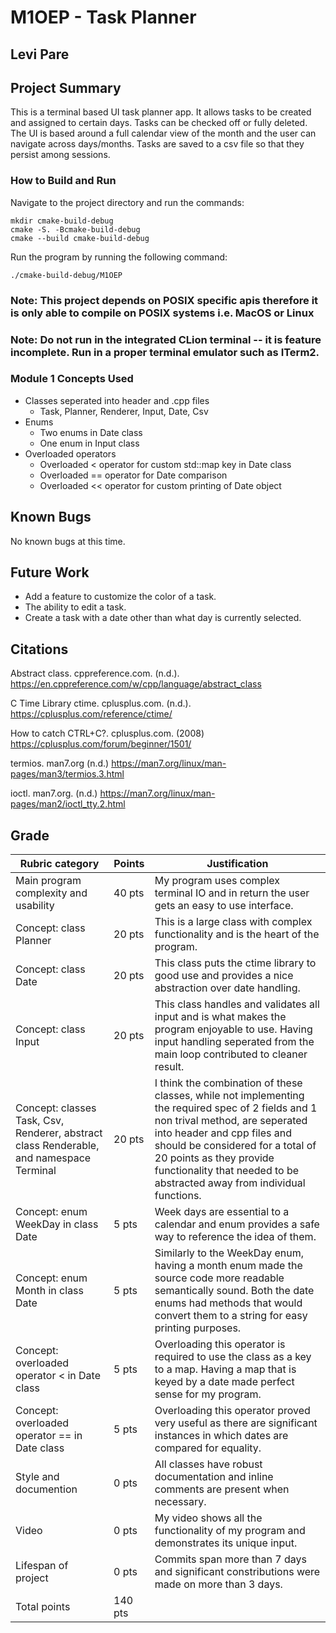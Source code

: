 # M1OEP - Task Planner

## Levi Pare

## Project Summary

This is a terminal based UI task planner app. It allows tasks to be created and assigned to certain days.
Tasks can be checked off or fully deleted. The UI is based around a full calendar view of the month and the user can navigate across days/months.
Tasks are saved to a csv file so that they persist among sessions.

### How to Build and Run

Navigate to the project directory and run the commands:

```
mkdir cmake-build-debug
cmake -S. -Bcmake-build-debug
cmake --build cmake-build-debug
```

Run the program by running the following command:

```
./cmake-build-debug/M1OEP
```

### Note: This project depends on POSIX specific apis therefore it is only able to compile on POSIX systems i.e. MacOS or Linux

### Note: Do not run in the integrated CLion terminal -- it is feature incomplete. Run in a proper terminal emulator such as ITerm2.

### Module 1 Concepts Used

- Classes seperated into header and .cpp files
  - Task, Planner, Renderer, Input, Date, Csv
- Enums
  - Two enums in Date class
  - One enum in Input class
- Overloaded operators
  - Overloaded < operator for custom std::map key in Date class
  - Overloaded == operator for Date comparison
  - Overloaded << operator for custom printing of Date object

## Known Bugs

No known bugs at this time.

## Future Work

- Add a feature to customize the color of a task.
- The ability to edit a task.
- Create a task with a date other than what day is currently selected.

## Citations

Abstract class. cppreference.com. (n.d.). https://en.cppreference.com/w/cpp/language/abstract_class

C Time Library ctime. cplusplus.com. (n.d.). https://cplusplus.com/reference/ctime/

How to catch CTRL+C?. cplusplus.com. (2008) https://cplusplus.com/forum/beginner/1501/

termios. man7.org (n.d.) https://man7.org/linux/man-pages/man3/termios.3.html

ioctl. man7.org. (n.d.) https://man7.org/linux/man-pages/man2/ioctl_tty.2.html

## Grade

| Rubric category                                                                         | Points  | Justification                                                                                                                                                                                                                                                                                                |
| --------------------------------------------------------------------------------------- | ------- | ------------------------------------------------------------------------------------------------------------------------------------------------------------------------------------------------------------------------------------------------------------------------------------------------------------ |
| Main program complexity and usability                                                   | 40 pts  | My program uses complex terminal IO and in return the user gets an easy to use interface.                                                                                                                                                                                                                    |
| Concept: class Planner                                                                  | 20 pts  | This is a large class with complex functionality and is the heart of the program.                                                                                                                                                                                                                            |
| Concept: class Date                                                                     | 20 pts  | This class puts the ctime library to good use and provides a nice abstraction over date handling.                                                                                                                                                                                                            |
| Concept: class Input                                                                    | 20 pts  | This class handles and validates all input and is what makes the program enjoyable to use. Having input handling seperated from the main loop contributed to cleaner result.                                                                                                                                 |
| Concept: classes Task, Csv, Renderer, abstract class Renderable, and namespace Terminal | 20 pts  | I think the combination of these classes, while not implementing the required spec of 2 fields and 1 non trival method, are seperated into header and cpp files and should be considered for a total of 20 points as they provide functionality that needed to be abstracted away from individual functions. |
| Concept: enum WeekDay in class Date                                                     | 5 pts   | Week days are essential to a calendar and enum provides a safe way to reference the idea of them.                                                                                                                                                                                                            |
| Concept: enum Month in class Date                                                       | 5 pts   | Similarly to the WeekDay enum, having a month enum made the source code more readable semantically sound. Both the date enums had methods that would convert them to a string for easy printing purposes.                                                                                                    |
| Concept: overloaded operator < in Date class                                            | 5 pts   | Overloading this operator is required to use the class as a key to a map. Having a map that is keyed by a date made perfect sense for my program.                                                                                                                                                            |
| Concept: overloaded operator == in Date class                                           | 5 pts   | Overloading this operator proved very useful as there are significant instances in which dates are compared for equality.                                                                                                                                                                                    |
| Style and documention                                                                   | 0 pts   | All classes have robust documentation and inline comments are present when necessary.                                                                                                                                                                                                                        |
| Video                                                                                   | 0 pts   | My video shows all the functionality of my program and demonstrates its unique input.                                                                                                                                                                                                                        |
| Lifespan of project                                                                     | 0 pts   | Commits span more than 7 days and significant constributions were made on more than 3 days.                                                                                                                                                                                                                  |
| Total points                                                                            | 140 pts |                                                                                                                                                                                                                                                                                                              |
